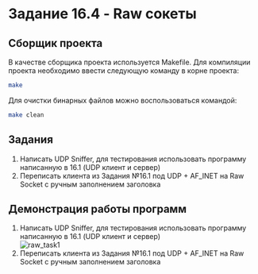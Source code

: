 # Задание 16.4 - Raw сокеты 
## Сборщик проекта
В качестве сборщика проекта используется Makefile. Для компиляции проекта необходимо ввести следующую команду в корне проекта:
``` bash
make
```
Для очистки бинарных файлов можно воспользоваться командой:
``` bash
make clean
```
## Задания
1) Написать UDP Sniffer, для тестирования использовать программу написанную в 16.1 (UDP клиент и сервер)   
2) Переписать клиента из Задания №16.1 под UDP + AF_INET на Raw Socket с ручным заполнением заголовка
## Демонстрация работы программ
1) Написать UDP Sniffer, для тестирования использовать программу написанную в 16.1 (UDP клиент и сервер)   
![raw_task1](https://github.com/user-attachments/assets/0d2b3a4e-1d6d-493d-99ad-98e21d03cb8a)
2) Переписать клиента из Задания №16.1 под UDP + AF_INET на Raw Socket с ручным заполнением заголовка

